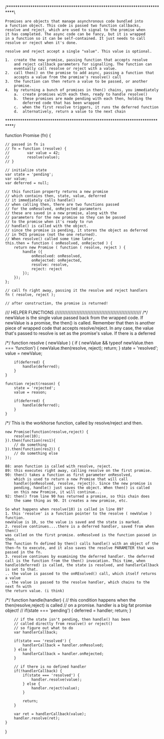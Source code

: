 
/***************************************************************************\

	Promises are objects that manage asynchronous code bundled into
	a function object. This code is passed two function callbacks,
	resolve and reject, which are used to signal to the promise when
	it has completed. The async code can be fancy, but it is wrapped
	in a function so it can be self-contained. It just needs to call
	resolve or reject when it's done.

	resolve and reject accept a single "value". This value is optional.

	1. 	create the new promise, passing function that accepts resolve
		and reject callback parameters for signalling. The function can 
		eventually call resolve or reject with a value. 
	2.	call then() on the promise to add async, passing a function that
		accepts a value from the promise's resolve() call
	3. 	the function can then return a value to be passed, or another
		promise. 
	4. 	by returning a bunch of promises in then() chains, you immediately
		a.	create promises with each then, ready to handle resolve()
		b. 	these promises are made pending with each then, holding the
		   	deferred code that has been wrapped
		c. 	when the first resolve triggers, it runs the deferred function
		d.	alternatively, return a value to the next chain


\***************************************************************************/

function Promise (fn) {

	// passed in fn is
	// fn = function (resolve) {
	//        var value = 42;
	//        resolve(value);
	// }

	// initialize state 
	var state = 'pending';
	var value;
	var deferred = null;

 	// this function property returns a new promise
 	// which contains then, state, value, deferred
 	// it immediately calls handle()
 	// when calling then, there are two functions passed
 	// for the onResolved, onRejected parameters
 	// these are saved in a new promise, along with the
 	// parameters for the new promise so they can be passed
 	// to the promise when it's ready to run
 	// handle() is called with the object. 
 	// since the promise is pending, it stores the object as deferred
 	// in THIS promise (not the one returned). 
 	// When resolve() called some time later, 
	this.then = function ( onResolved, onRejected ) {
		return new Promise ( function ( resolve, reject ) {
			handle ({
				onResolved: onResolved,
				onRejected: onRejected,
				resolve: resolve,
				reject: reject
			});
		});
	};

	// call fn right away, passing it the resolve and reject handlers
	fn ( resolve, reject );

	// after construction, the promise is returned!

///	HELPER FUNCTIONS ////////////////////////////////////////////////////////
/*/ newValue is the single value passed back from the wrapped code.
	If newValue is a promise, the then() is called. Remember that then is
	another piece of wrapped code that accepts resolve/reject.
	In any case, the value that's passed to resolve is set as the promise's
	value. 
	If there is a deferred

/*/	function resolve ( newValue ) {
		if ( newValue && typeof newValue.then === 'function') {
			newValue.then(resolve, reject);
			return;
		}
		state = 'resolved';
		value = newValue;

		if(deferred) {
			handle(deferred);
		}
	}

	function reject(reason) {
		state = 'rejected';
		value = reason;

		if(deferred) {
			handle(deferred);
		}
	}

/*/	This is the workhorse function, called by resolve/reject and then.

	new Promise(function(resolve,reject) { 
		resolve(10); 
	}).then(function(res1){
		// do something
	}).then(function(res2)) {
		// do something else
	});

	88: anon function is called with resolve, reject.
	89: this executes right away, calling resolve on the first promise.
	90: then() takes a function as first parameter onResolved,
		which is used to return a new Promise that will call
		handle({onResolved, resolve, reject}). Since the new promise is
		pending, handle() just saves the object. When then() is called
		on this new Promise, it will continue...
	92: then() from line 90 has returned a promise, so this chain does
		the same thing as 90. It creates a new promise, etc.

	So what happens when resolve(10) is called in line 89?
	1. this 'resolve' is a function pointer to the resolve ( newValue ) function.
	newValue is 10, so the value is saved and the state is marked.
	2. resolve continues....there is a deferred handler, saved from when then() 
	was called on the first promise. onResolved is the function passed in then.
	The function fn defined by then() calls handle() with an object of the
	then-fn to execute, and it also saves the resolve PARAMETER that was
	passed in the fn.
	3. resolve continues by examining the deferred handler. the deferred
	call is the function from the then() invocation. This time, when
	handle(deferred) is called, the state is resolved, and handlerCallback
	is set to that.
	.. the value is passed to the onREsolved() call, which itself returns a value
	.. the value is passed to the resolve handler, which chains to the next fn with
	the return value. (i think)

/*/	function handle(handler) {
		// this condition happens when the then(resolve,reject) is called
		// on a promise. handler is a big fat promise object!
		// 
		if(state === 'pending') {
			deferred = handler;
			return;
		}

		// if the state isn't pending, then handle() has been
		// called directly from resolve() or reject()
		// so figure out what to do
		var handlerCallback;

		if(state === 'resolved') {
			handlerCallback = handler.onResolved;
		} else {
			handlerCallback = handler.onRejected;
		}

		// if there is no defined handler 
		if(!handlerCallback) {
			if(state === 'resolved') {
				handler.resolve(value);
			} else {
				handler.reject(value);
			}

			return;
		}

		var ret = handlerCallback(value);
		handler.resolve(ret);
	}

}

